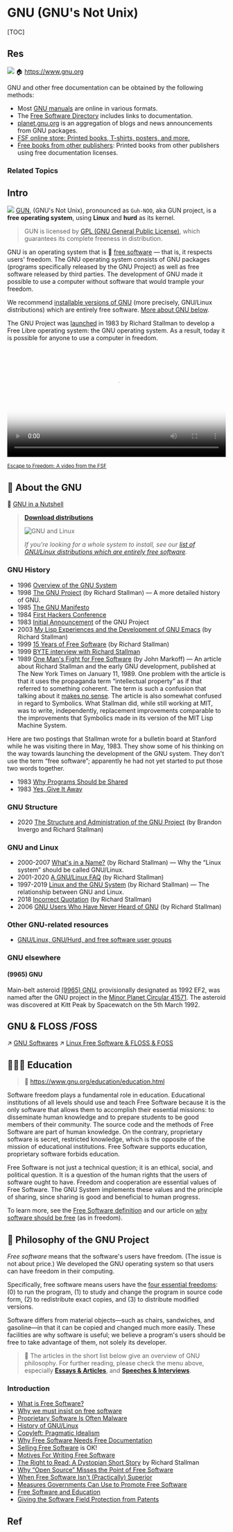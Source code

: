# GNU (GNU's Not Unix)

[TOC]



## Res
![](../../../../../../../Assets/Pics/heckert_gnu.transp.small.png)
🏠 https://www.gnu.org

GNU and other free documentation can be obtained by the following methods:
- Most [GNU manuals](https://www.gnu.org/manual/manual.html) are online in various formats.
- The [Free Software Directory](https://directory.fsf.org/wiki/Main_Page) includes links to documentation.
- [planet.gnu.org](https://planet.gnu.org/) is an aggregation of blogs and news announcements from GNU packages.
- [FSF online store: Printed books, T-shirts, posters, and more.](https://shop.fsf.org/)
- [Free books from other publishers](https://www.gnu.org/doc/other-free-books.html): Printed books from other publishers using free documentation licenses.


### Related Topics



## Intro
![](../../../../../../../Assets/Pics/Pasted%20image%2020230416154802.png)
[GUN](https://www.gnu.org), (GNU's Not Unix), pronounced as `Guh-NOO`, aka GUN project, is a **free operating system**, using **Linux** and **hurd** as its kernel. 

> GUN is licensed by [GPL (GNU General Public License)](https://www.gnu.org/licenses/gpl-3.0.en.html), which guarantees its complete freeness in distribution.

GNU is an operating system that is 🔗 [free software](https://www.gnu.org/philosophy/free-sw.html) — that is, it respects users' freedom. The GNU operating system consists of GNU packages (programs specifically released by the GNU Project) as well as free software released by third parties. The development of GNU made it possible to use a computer without software that would trample your freedom.

We recommend [installable versions of GNU](https://www.gnu.org/distros/free-distros.html) (more precisely, GNU/Linux distributions) which are entirely free software. [More about GNU below](https://www.gnu.org/#More-GNU).

The GNU Project was [launched](https://www.gnu.org/gnu/initial-announcement.html) in 1983 by Richard Stallman to develop a Free Libre operating system: the GNU operating system. As a result, today it is possible for anyone to use a computer in freedom.

<video width="100%" controls="controls" crossorigin="anonymous" poster="https://static.gnu.org/nosvn/videos/escape-to-freedom/thumbnails/festival.jpeg">
<source src="https://static.gnu.org/nosvn/videos/escape-to-freedom/videos/escape-to-freedom-720p.webm" type="video/webm">
<source src="https://static.gnu.org/nosvn/videos/escape-to-freedom/videos/escape-to-freedom-720p.ogv" type="video/ogg">
<source src="https://static.gnu.org/nosvn/videos/escape-to-freedom/videos/escape-to-freedom-720p.mp4" type="video/mp4">
<track kind="subtitles" label="English" srclang="en" src="https://static.gnu.org/nosvn/videos/escape-to-freedom/captions/escape-to-freedom_en.vtt" default="default">
<track kind="subtitles" label="Spanish" srclang="es" src="https://static.gnu.org/nosvn/videos/escape-to-freedom/captions/escape-to-freedom_es.vtt">
<track kind="subtitles" label="French" srclang="fr" src="/server/banners/escape-to-freedom_fr.vtt">
<track kind="subtitles" label="Chinese" srclang="zh" src="https://static.gnu.org/nosvn/videos/escape-to-freedom/captions/escape-to-freedom_zh.vtt">
</video>

<small><a href="https://www.fsf.org/blogs/community/help-others-find-free-software-watch-and-share-escape-to-freedom">
Escape to Freedom: A video from the FSF</a></small>



## 🐐 About the GNU
🔗 [GNU in a Nutshell](https://www.gnu.org/gnu/about-gnu.html)

> [**Download distributions**](https://httpie.io/docs/cli/usage)
>
> ![ GNU and Linux](../../../../../../../Assets/Pics/gnu-and-penguin-color-300x276.jpg)
>
> *If you're looking for a whole system to install, see our [list of GNU/Linux distributions which are entirely free software](https://www.gnu.org/distros/free-distros.html).*



### GNU History
- 1996 [Overview of the GNU System](https://www.gnu.org/gnu/gnu-history.html)
- 1998 [The GNU Project](https://www.gnu.org/gnu/thegnuproject.html) (by Richard Stallman) — A more detailed history of GNU.
- 1985 [The GNU Manifesto](https://www.gnu.org/gnu/manifesto.html)
- 1984 [First Hackers Conference](https://www.gnu.org/gnu/first-hackers-conference-1984.html)
- 1983 [Initial Announcement](https://www.gnu.org/gnu/initial-announcement.html) of the GNU Project
- 2003 [My Lisp Experiences and the Development of GNU Emacs](https://www.gnu.org/gnu/rms-lisp.html) (by Richard Stallman)
- 1999 [15 Years of Free Software](https://www.gnu.org/philosophy/15-years-of-free-software.html) (by Richard Stallman)
- 1999 [BYTE interview with Richard Stallman](https://www.gnu.org/gnu/byte-interview.html)
- 1989 [One Man's Fight for Free Software](https://web.archive.org/web/20210820153013/https://www.nytimes.com/1989/01/11/business/business-technology-one-man-s-fight-for-free-software.html) (by John Markoff) — An article about Richard Stallman and the early GNU development, published at The New York Times on January 11, 1989. One problem with the article is that it uses the propaganda term “intellectual property” as if that referred to something coherent. The term is such a confusion that talking about it [makes no sense](https://www.gnu.org/philosophy/not-ipr.html). The article is also somewhat confused in regard to Symbolics. What Stallman did, while still working at MIT, was to write, independently, replacement improvements comparable to the improvements that Symbolics made in its version of the MIT Lisp Machine System.

Here are two postings that Stallman wrote for a bulletin board at Stanford while he was visiting there in May, 1983. They show some of his thinking on the way towards launching the development of the GNU system. They don't use the term “free software”; apparently he had not yet started to put those two words together.

- 1983 [Why Programs Should be Shared](https://www.gnu.org/gnu/why-programs-should-be-shared.html)
- 1983 [Yes, Give It Away](https://www.gnu.org/gnu/yes-give-it-away.html)


### GNU Structure
- 2020 [The Structure and Administration of the GNU Project](https://www.gnu.org/gnu/gnu-structure.html) (by Brandon Invergo and Richard Stallman)


### GNU and Linux
- 2000-2007 [What's in a Name?](https://www.gnu.org/gnu/why-gnu-linux.html) (by Richard Stallman) — Why the “Linux system” should be called GNU/Linux.
- 2001-2020 [A GNU/Linux FAQ](https://www.gnu.org/gnu/gnu-linux-faq.html) (by Richard Stallman)
- 1997-2019 [Linux and the GNU System](https://www.gnu.org/gnu/linux-and-gnu.html) (by Richard Stallman) — The relationship between GNU and Linux.
- 2018 [Incorrect Quotation](https://www.gnu.org/gnu/incorrect-quotation.html) (by Richard Stallman)
- 2006 [GNU Users Who Have Never Heard of GNU](https://www.gnu.org/gnu/gnu-users-never-heard-of-gnu.html) (by Richard Stallman)


### Other GNU-related resources
- [GNU/Linux, GNU/Hurd, and free software user groups](http://libreplanet.org/wiki/Group_list)


### GNU elsewhere
#### (9965) GNU
Main-belt asteroid [(9965) GNU](https://www.minorplanetcenter.net/db_search/show_object?object_id=9965), provisionally designated as 1992 EF2, was named after the GNU project in the [Minor Planet Circular 41571](https://www.minorplanetcenter.net/iau/ECS/MPCArchive/2000/MPC_20001111.pdf). The asteroid was discovered at Kitt Peak by Spacewatch on the 5th March 1992.



## GNU & FLOSS /FOSS
↗ [GNU Softwares](GNU%20Softwares.md)
↗ [Linux Free Software & FLOSS & FOSS](../Linux%20Free%20Software%20&%20OSS%20(Open%20Source%20Software)/Linux%20Free%20Software%20&%20FLOSS%20&%20FOSS.md)



## 👩🏼‍🏫 Education
> 🔗 <https://www.gnu.org/education/education.html>

Software freedom plays a fundamental role in education. Educational institutions of all levels should use and teach Free Software because it is the only software that allows them to accomplish their essential missions: to disseminate human knowledge and to prepare students to be good members of their community. The source code and the methods of Free Software are part of human knowledge. On the contrary, proprietary software is secret, restricted knowledge, which is the opposite of the mission of educational institutions. Free Software supports education, proprietary software forbids education.

Free Software is not just a technical question; it is an ethical, social, and political question. It is a question of the human rights that the users of software ought to have. Freedom and cooperation are essential values of Free Software. The GNU System implements these values and the principle of sharing, since sharing is good and beneficial to human progress.

To learn more, see the [Free Software definition](https://www.gnu.org/philosophy/free-sw.html) and our article on [why software should be free](https://www.gnu.org/philosophy/shouldbefree.html) (as in freedom).



## 🧐 Philosophy of the GNU Project
*Free software* means that the software's users have freedom. (The issue is not about price.) We developed the GNU operating system so that users can have freedom in their computing.

Specifically, free software means users have the [four essential freedoms](https://www.gnu.org/philosophy/free-sw.html): (0) to run the program, (1) to study and change the program in source code form, (2) to redistribute exact copies, and (3) to distribute modified versions.

Software differs from material objects—such as chairs, sandwiches, and gasoline—in that it can be copied and changed much more easily. These facilities are why software is useful; we believe a program's users should be free to take advantage of them, not solely its developer.

> 🔗 The articles in the short list below give an overview of GNU philosophy. For further reading, please check the menu above, especially **[Essays & Articles](https://www.gnu.org/philosophy/essays-and-articles.html)**, and **[Speeches & Interviews](https://www.gnu.org/philosophy/speeches-and-interviews.html)**.



### Introduction
- [What is Free Software?](https://www.gnu.org/philosophy/free-sw.html)
- [Why we must insist on free software](https://www.gnu.org/philosophy/free-software-even-more-important.html)
- [Proprietary Software Is Often Malware](https://www.gnu.org/proprietary/proprietary.html)
- [History of GNU/Linux](https://www.gnu.org/gnu/gnu.html)
- [Copyleft: Pragmatic Idealism](https://www.gnu.org/philosophy/pragmatic.html)
- [Why Free Software Needs Free Documentation](https://www.gnu.org/philosophy/free-doc.html)
- [Selling Free Software](https://www.gnu.org/philosophy/selling.html) is OK!
- [Motives For Writing Free Software](https://www.gnu.org/philosophy/fs-motives.html)
- [The Right to Read: A Dystopian Short Story](https://www.gnu.org/philosophy/right-to-read.html) by Richard Stallman
- [Why “Open Source” Misses the Point of Free Software](https://www.gnu.org/philosophy/open-source-misses-the-point.html)
- [When Free Software Isn't (Practically) Superior](https://www.gnu.org/philosophy/when-free-software-isnt-practically-superior.html)
- [Measures Governments Can Use to Promote Free Software](https://www.gnu.org/philosophy/government-free-software.html)
- [Free Software and Education](https://www.gnu.org/education/education.html)
- [Giving the Software Field Protection from Patents](https://www.gnu.org/philosophy/limit-patent-effect.html)


## Ref
